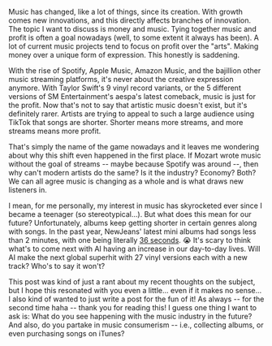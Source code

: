 Music has changed, like a lot of things, since its creation. With growth comes new innovations, and this directly affects branches of innovation. The topic I want to discuss is money and music. Tying together music and profit is often a goal nowadays (well, to some extent it always has been). A lot of current music projects tend to focus on profit over the "arts". Making money over a unique form of expression. This honestly is saddening.

With the rise of Spotify, Apple Music, Amazon Music, and the bajillion other music streaming platforms, it's never about the creative expression anymore. With Taylor Swift's 9 vinyl record variants, or the 5 different versions of SM Entertainment's aespa's latest comeback, music is just for the profit. Now that's not to say that artistic music doesn't exist, but it's definitely rarer. Artists are trying to appeal to such a large audience using TikTok that songs are shorter. Shorter means more streams, and more streams means more profit.

That's simply the name of the game nowadays and it leaves me wondering about why this shift even happened in the first place. If Mozart wrote music without the goal of streams -- maybe because Spotify was around --, then why can't modern artists do the same? Is it the industry? Economy? Both? We can all agree music is changing as a whole and is what draws new listeners in.

I mean, for me personally, my interest in music has skyrocketed ever since I became a teenager (so stereotypical...). But what does this mean for our future? Unfortunately, albums keep getting shorter in certain genres along with songs. In the past year, NewJeans' latest mini albums had songs less than 2 minutes, with one being literally [36 seconds](https://www.youtube.com/watch?v=SXM1q0CTfew). 😭 It's scary to think what's to come next with AI having an increase in our day-to-day lives. Will AI make the next global superhit with 27 vinyl versions each with a new track? Who's to say it won't?

This post was kind of just a rant about my recent thoughts on the subject, but I hope this resonated with you even a little... even if it makes no sense... I also kind of wanted to just write a post for the fun of it! As always -- for the second time haha -- thank you for reading this! I guess one thing I want to ask is: What do you see happening with the music industry in the future? And also, do you partake in music consumerism -- i.e., collecting albums, or even purchasing songs on iTunes?